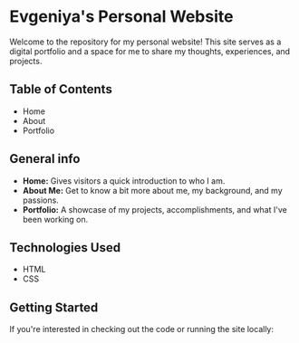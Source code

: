 # Evgeniya's Personal Website

Welcome to the repository for my personal website! This site serves as a digital portfolio and a space for me to share my thoughts, experiences, and projects.

## Table of Contents
- Home
- About
- Portfolio

## General info

- **Home:** Gives visitors a quick introduction to who I am. 
- **About Me:** Get to know a bit more about me, my background, and my passions.
- **Portfolio:** A showcase of my projects, accomplishments, and what I've been working on.

## Technologies Used

- HTML
- CSS

## Getting Started

If you're interested in checking out the code or running the site locally:


